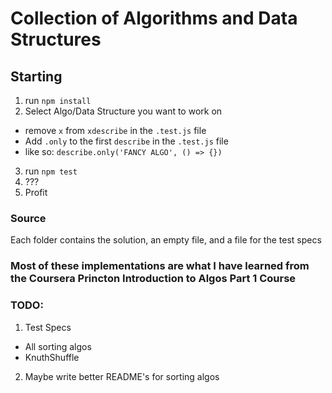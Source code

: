 # Collection of Algorithms and Data Structures

## Starting
1. run `npm install`
2. Select Algo/Data Structure you want to work on
  * remove `x` from `xdescribe` in the `.test.js` file
  * Add `.only` to the first `describe` in the `.test.js` file
  * like so: `describe.only('FANCY ALGO', () => {})`
3. run `npm test`
4. ???
5. Profit

### Source
  Each folder contains the solution, an empty file, and a file for the test specs


### Most of these implementations are what I have learned from the Coursera Princton Introduction to Algos Part 1 Course

### TODO:
1. Test Specs
  * All sorting algos
  * KnuthShuffle
2. Maybe write better README's for sorting algos
